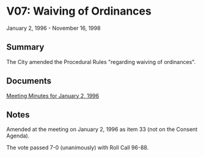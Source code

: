 # V07: Waiving of Ordinances

January 2, 1996 - November 16, 1998 

## Summary

The City amended the Procedural Rules "regarding waiving of ordinances".

## Documents

[Meeting Minutes for January 2, 1996](assets/rules-archive/1996_01_02/meeting_minutes.pdf)

## Notes

Amended at the meeting on January 2, 1996 as item 33 (not on the Consent Agenda).

The vote passed 7-0 (unanimously) with Roll Call 96-88.

